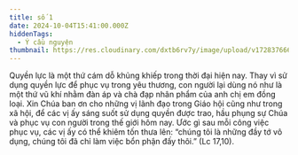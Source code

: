 ```yaml
---
title: số 1
date: 2024-10-04T15:41:00.000Z
hiddenTags:
  - Ý cầu nguyện
thumbnail: https://res.cloudinary.com/dxtb6rv7y/image/upload/v1728376665/8_ih6mi4.png
---
```

Quyền lực là một thứ cám dỗ khủng khiếp trong thời đại hiện nay. Thay vì sử dụng quyền lực để phục vụ trong yêu thương, con người lại dùng nó như là một thứ vũ khí nhằm đàn áp và chà đạp nhân phẩm của anh chị em đồng loại. Xin Chúa ban ơn cho những vị lãnh đạo trong Giáo hội cũng như trong xã hội, để các vị ấy sáng suốt sử dụng quyền được trao, hầu phụng sự Chúa và phục vụ con người trong thế giới hôm nay. Ước gì sau mỗi công việc phục vụ, các vị ấy có thể khiêm tốn thưa lên: “chúng tôi là những đầy tớ vô dụng, chúng tôi đã chỉ làm việc bổn phận đấy thôi.” (Lc 17,10).
